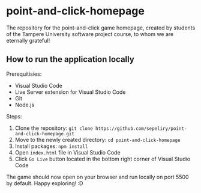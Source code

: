 # point-and-click-homepage

The repository for the point-and-click game homepage, created by students of the Tampere University software project course, to whom we are eternally grateful!

## How to run the application locally

Prerequitisies:

- Visual Studio Code
- Live Server extension for Visual Studio Code
- Git
- Node.js

Steps:

1. Clone the repository: `git clone https://github.com/sepeliry/point-and-click-homepage.git`
2. Move to the newly created directory: `cd point-and-click-homepage`
3. Install packages: `npm install`
4. Open `index.html` file in Visual Studio Code
5. Click `Go Live` button located in the bottom right corner of Visual Studio Code

The game should now open on your browser and run locally on port 5500 by default. Happy exploring! :D
